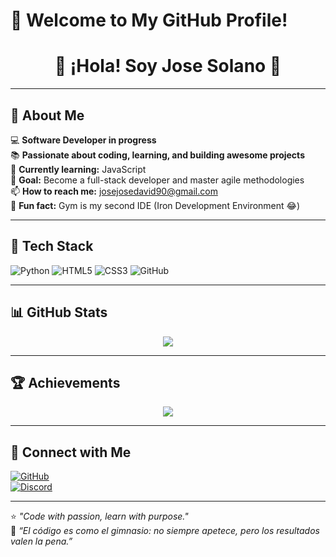 # 👋 Welcome to My GitHub Profile!

<h1 align="center">👋 ¡Hola! Soy Jose Solano 🚀</h1>


---

## 🚀 About Me  

💻 **Software Developer in progress**  
📚 **Passionate about coding, learning, and building awesome projects**  
🌱 **Currently learning:** JavaScript  
🎯 **Goal:** Become a full-stack developer and master agile methodologies  
📫 **How to reach me:** josejosedavid90@gmail.com  
💪 **Fun fact:** Gym is my second IDE (Iron Development Environment 😂)

---

## 🧰 Tech Stack

![Python](https://img.shields.io/badge/-Python-3776AB?style=flat&logo=python&logoColor=white)
![HTML5](https://img.shields.io/badge/-HTML5-E34F26?style=flat&logo=html5&logoColor=white)
![CSS3](https://img.shields.io/badge/-CSS3-1572B6?style=flat&logo=css3)
![GitHub](https://img.shields.io/badge/-GitHub-181717?style=flat&logo=github)

---

## 📊 GitHub Stats

<p align="center">
  <img src="https://github-readme-stats.vercel.app/api?username=Josesolano258&show_icons=true&theme=radical" />
</p>

---

## 🏆 Achievements

<p align="center">
  <img src="https://github-profile-trophy.vercel.app/?username=Josesolano258&theme=darkhub&margin-w=15" />
</p>

---

## 🔗 Connect with Me  

[![GitHub](https://img.shields.io/badge/GitHub-333333?style=for-the-badge&logo=github&logoColor=white)](https://github.com/Josesolano258)  
[![Discord](https://img.shields.io/badge/Discord-7289DA?style=for-the-badge&logo=discord&logoColor=white)](https://discord.com/users/josesolano8023)  

---

⭐ _"Code with passion, learn with purpose."_  
🧠 _“El código es como el gimnasio: no siempre apetece, pero los resultados valen la pena.”_
